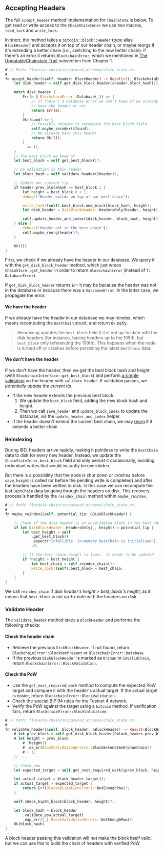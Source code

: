 ## Accepting Headers

The full `accept_header` method implementation for `ChainState` is below. To get read or write access to the `ChainStateInner` we use two macros, `read_lock` and `write_lock`.

In short, the method takes a `bitcoin::block::Header` (type alias `BlockHeader`) and accepts it on top of our header chain, or maybe reorgs if it's extending a better chain (i.e., switching to the new better chain). If there's an error it returns `BlockchainError`, which we mentioned in [The UpdatableChainstate Trait](ch01-02-chain-backend-api.md#the-updatablechainstate-trait) subsection from Chapter 1.

```rust
# // Path: floresta-chain/src/pruned_utreexo/chain_state.rs
#
fn accept_header(&self, header: BlockHeader) -> Result<(), BlockchainError> {
    let disk_header = self.get_disk_block_header(&header.block_hash());

    match disk_header {
        Err(e @ BlockchainError::Database(_)) => {
            // If there's a database error we don't know if we already
            // have the header or not
            return Err(e);
        }
        Ok(found) => {
            // Possibly reindex to recompute the best_block field
            self.maybe_reindex(&found);
            // We already have this header
            return Ok(());
        }
        _ => (),
    }
    // The best block we know of
    let best_block = self.get_best_block()?;

    // Do validation in this header
    let block_hash = self.validate_header(&header)?;

    // Update our current tip
    if header.prev_blockhash == best_block.1 {
        let height = best_block.0 + 1;
        debug!("Header builds on top of our best chain");

        write_lock!(self).best_block.new_block(block_hash, height);
        let disk_header = DiskBlockHeader::HeadersOnly(header, height);

        self.update_header_and_index(&disk_header, block_hash, height)?;
    } else {
        debug!("Header not in the best chain");
        self.maybe_reorg(header)?;
    }

    Ok(())
}
```

First, we check if we already have the header in our database. We query it with the `get_disk_block_header` method, which just wraps `ChainStore::get_header` in order to return `BlockchainError` (instead of `T: DatabaseError`).

If `get_disk_block_header` returns `Err` it may be because the header was not in the database or because there was a `DatabaseError`. In the latter case, we propagate the error.

#### We have the header

If we already have the header in our database we may reindex, which means recomputing the `BestChain` struct, and return `Ok` early.

> Reindexing updates the `best_block` field if it is not up-to-date with the disk headers (for instance, having headers up to the 105th, but `best_block` only referencing the 100th). This happens when the node is turned off or crashes before persisting the latest `BestChain` data.

#### We don't have the header

If we don't have the header, then we get the best block hash and height (with `BlockchainInterface::get_best_block`) and perform [a simple validation](ch03-01-accepting-headers.md#validate-header) on the header with `validate_header`. If validation passes, we _potentially update the current tip_.

- If the new header extends the previous best block:
    1. We update the `best_block` field, adding the new block hash and height.
    2. Then we call `save_header` and `update_block_index` to update the database, via the `update_header_and_index` helper.
- If the header doesn't extend the current best chain, we may [reorg](ch03-02-reorging-the-chain.md) if it extends a better chain.

### Reindexing

During IBD, headers arrive rapidly, making it pointless to write the `BestChain` data to disk for every new header. Instead, we update the `ChainStateInner.best_block` field and only persist it occasionally, avoiding redundant writes that would instantly be overridden.

But there is a possibility that the node _is shut down or crashes_ before `save_height` is called (or before the pending write is completed) and after the headers have been written to disk. In this case we can recompute the last `BestChain` data by going through the headers on disk. This recovery process is handled by the `reindex_chain` method within `maybe_reindex`.

```rust
# // Path: floresta-chain/src/pruned_utreexo/chain_state.rs
#
fn maybe_reindex(&self, potential_tip: &DiskBlockHeader) {

    // Check if the disk header is an unvalidated block in the best chain
    if let DiskBlockHeader::HeadersOnly(_, height) = potential_tip {
        let best_height = self
            .get_best_block()
            .expect("infallible: in-memory BestChain is initialized")
            .0;

        // If the best chain height is lower, it needs to be updated
        if *height > best_height {
            let best_chain = self.reindex_chain();
            write_lock!(self).best_block = best_chain;
        }
    }
}
```

We call `reindex_chain` if _disk header's height > best_block's height_, as it means that `best_block` is not up-to-date with the headers on disk.

### Validate Header

The `validate_header` method takes a `BlockHeader` and performs the following checks:

#### Check the header chain
- Retrieve the previous `DiskBlockHeader`. If not found, return `BlockchainError::BlockNotPresent` or `BlockchainError::Database`.
- If the previous `DiskBlockHeader` is marked as `Orphan` or `InvalidChain`, return `BlockchainError::BlockValidation`.

#### Check the PoW

- Use the `get_next_required_work` method to compute the expected PoW target and compare it with the header's actual target. If the actual target is easier, return `BlockchainError::BlockValidation`.
- Check the special [BIP 94](https://github.com/bitcoin/bips/blob/master/bip-0094.mediawiki) rules for the Testnet 4 network.
- Verify the PoW against the target using a `bitcoin` method. If verification fails, return `BlockchainError::BlockValidation`.

```rust
# // Path: floresta-chain/src/pruned_utreexo/chain_state.rs
#
fn validate_header(&self, block_header: &BlockHeader) -> Result<BlockHash, BlockchainError> {
    # let prev_block = self.get_disk_block_header(&block_header.prev_blockhash)?;
    # let height = prev_block
        # .height()
        # .ok_or(BlockValidationErrors::BlockExtendsAnOrphanChain)?
        # + 1;
    // ...

    // Check pow
    let expected_target = self.get_next_required_work(&prev_block, height, block_header)?;

    let actual_target = block_header.target();
    if actual_target > expected_target {
        return Err(BlockValidationErrors::NotEnoughPow)?;
    }

    self.check_bip94_block(block_header, height)?;

    let block_hash = block_header
        .validate_pow(actual_target)
        .map_err(|_| BlockValidationErrors::NotEnoughPow)?;
    Ok(block_hash)
}
```

A block header passing this validation will not make the block itself valid, but we can use this to build the chain of headers with verified PoW.
